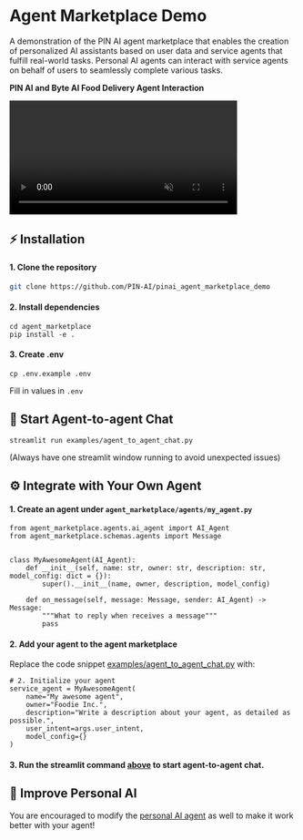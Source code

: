 # Agent Marketplace Demo

A demonstration of the PIN AI agent marketplace that enables the creation of personalized AI assistants based on user data and service agents that fulfill real-world tasks. Personal AI agents can interact with service agents on behalf of users to seamlessly complete various tasks.

**PIN AI and Byte AI Food Delivery Agent Interaction**

<video src="./media/pinai_byteai_agent_interaction.mp4" controls="controls" muted="muted" class="d-block rounded-bottom-2 border-top width-fit" style="max-height:440px; min-height: 200px"></video>


## ⚡ Installation

#### 1. Clone the repository
```bash
git clone https://github.com/PIN-AI/pinai_agent_marketplace_demo
```
#### 2. Install dependencies
```
cd agent_marketplace
pip install -e .
```

#### 3. Create .env
```
cp .env.example .env
```
Fill in values in `.env`

## 🤖 Start Agent-to-agent Chat
```
streamlit run examples/agent_to_agent_chat.py  
```
(Always have one streamlit window running to avoid unexpected issues)

## ⚙️ Integrate with Your Own Agent

#### 1. Create an agent under `agent_marketplace/agents/my_agent.py`
```
from agent_marketplace.agents.ai_agent import AI_Agent
from agent_marketplace.schemas.agents import Message


class MyAwesomeAgent(AI_Agent):
    def __init__(self, name: str, owner: str, description: str, model_config: dict = {}):
        super().__init__(name, owner, description, model_config)

    def on_message(self, message: Message, sender: AI_Agent) -> Message:
        """What to reply when receives a message"""
    	pass
```

#### 2. Add your agent to the agent marketplace

Replace the code snippet [examples/agent_to_agent_chat.py](https://github.com/PIN-AI/pinai_agent_marketplace_demo/blob/main/examples/agent_to_agent_chat.py#L34-L43) with:

```
# 2. Initialize your agent
service_agent = MyAwesomeAgent(
    name="My awesome agent",
    owner="Foodie Inc.",
    description="Write a description about your agent, as detailed as possible.",
    user_intent=args.user_intent,
    model_config={}
)
```

#### 3. Run the streamlit command [above](https://github.com/PIN-AI/pinai_agent_marketplace_demo?tab=readme-ov-file#-start-agent-to-agent-chat) to start agent-to-agent chat.

## 🧠 Improve Personal AI

You are encouraged to modify the [personal AI agent](https://github.com/PIN-AI/pinai_agent_marketplace_demo/blob/main/agent_marketplace/agents/personal_ai.py) as well to make it work better with your agent! 